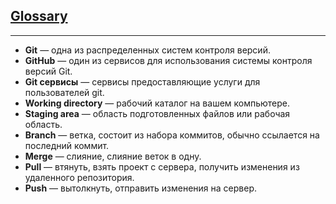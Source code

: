 ## [Glossary](./readme.md)
_ _ _
+ **Git** — одна из распределенных систем контроля версий.
+ **GitHub** — один из сервисов для использования системы контроля версий Git.
+ **Git сервисы** — сервисы предоставляющие услуги для пользователей git.
+ **Working directory** — рабочий каталог на вашем компьютере.
+ **Staging area** — область подготовленных файлов или рабочая область.
+ **Branch** — ветка, состоит из набора коммитов, обычно ссылается на последний коммит.
+ **Merge** — слияние, слияние веток в одну.
+ **Pull** — втянуть, взять проект с сервера, получить изменения из удаленного репозитория.
+ **Push** — вытолкнуть, отправить изменения на сервер.
